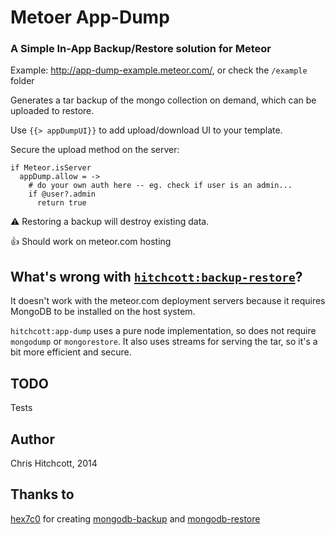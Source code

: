 # Metoer App-Dump

### A Simple In-App Backup/Restore solution for Meteor

Example: http://app-dump-example.meteor.com/, or check the `/example` folder

Generates a tar backup of the mongo collection on demand, which can be uploaded to restore.

Use `{{> appDumpUI}}` to add upload/download UI to your template.

Secure the upload method on the server:

```
if Meteor.isServer
  appDump.allow = ->
    # do your own auth here -- eg. check if user is an admin...
    if @user?.admin
      return true
```

:warning: Restoring a backup will destroy existing data.

:thumbsup: Should work on meteor.com hosting


## What's wrong with [`hitchcott:backup-restore`](https://github.com/hitchcott/meteor-backup-restore/)?

It doesn't work with the meteor.com deployment servers because it requires MongoDB to be installed on the host system. 

`hitchcott:app-dump` uses a pure node implementation, so does not require `mongodump` or `mongorestore`. It also uses streams for serving the tar, so it's a bit more efficient and secure.


## TODO

Tests

## Author

Chris Hitchcott, 2014

## Thanks to

[hex7c0](https://github.com/hex7c0) for creating [mongodb-backup](https://github.com/hex7c0/mongodb-backup) and [mongodb-restore](https://github.com/hex7c0/mongodb-restore)
